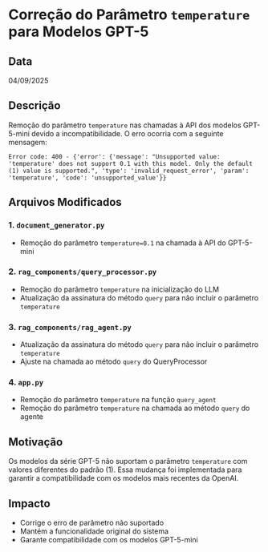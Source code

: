 # Correção do Parâmetro `temperature` para Modelos GPT-5

## Data
04/09/2025

## Descrição
Remoção do parâmetro `temperature` nas chamadas à API dos modelos GPT-5-mini devido a incompatibilidade. 
O erro ocorria com a seguinte mensagem:
```
Error code: 400 - {'error': {'message': "Unsupported value: 'temperature' does not support 0.1 with this model. Only the default (1) value is supported.", 'type': 'invalid_request_error', 'param': 'temperature', 'code': 'unsupported_value'}}
```

## Arquivos Modificados

### 1. `document_generator.py`
- Remoção do parâmetro `temperature=0.1` na chamada à API do GPT-5-mini

### 2. `rag_components/query_processor.py`
- Remoção do parâmetro `temperature` na inicialização do LLM
- Atualização da assinatura do método `query` para não incluir o parâmetro `temperature`

### 3. `rag_components/rag_agent.py`
- Atualização da assinatura do método `query` para não incluir o parâmetro `temperature`
- Ajuste na chamada ao método `query` do QueryProcessor

### 4. `app.py`
- Remoção do parâmetro `temperature` na função `query_agent`
- Remoção do parâmetro `temperature` na chamada ao método `query` do agente

## Motivação
Os modelos da série GPT-5 não suportam o parâmetro `temperature` com valores diferentes do padrão (1). 
Essa mudança foi implementada para garantir a compatibilidade com os modelos mais recentes da OpenAI.

## Impacto
- Corrige o erro de parâmetro não suportado
- Mantém a funcionalidade original do sistema
- Garante compatibilidade com os modelos GPT-5-mini